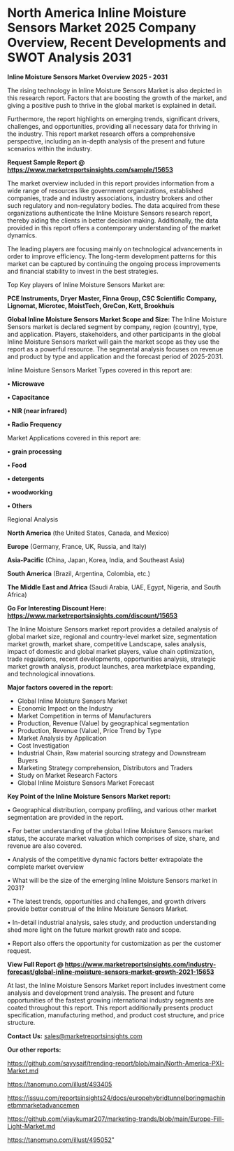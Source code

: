 # North America Inline Moisture Sensors Market 2025 Company Overview, Recent Developments and SWOT Analysis 2031

<Strong> Inline Moisture Sensors Market Overview 2025 - 2031</strong>

The rising technology in Inline Moisture Sensors Market is also depicted in this research report. Factors that are boosting the growth of the market, and giving a positive push to thrive in the global market is explained in detail.

Furthermore, the report highlights on emerging trends, significant drivers, challenges, and opportunities, providing all necessary data for thriving in the industry. This report market research offers a comprehensive perspective, including an in-depth analysis of the present and future scenarios within the industry.

<strong>Request Sample Report @ <a href=https://www.marketreportsinsights.com/sample/15653>https://www.marketreportsinsights.com/sample/15653</a></strong>

The market overview included in this report provides information from a wide range of resources like government organizations, established companies, trade and industry associations, industry brokers and other such regulatory and non-regulatory bodies. The data acquired from these organizations authenticate the Inline Moisture Sensors research report, thereby aiding the clients in better decision making. Additionally, the data provided in this report offers a contemporary understanding of the market dynamics.

The leading players are focusing mainly on technological advancements in order to improve efficiency. The long-term development patterns for this market can be captured by continuing the ongoing process improvements and financial stability to invest in the best strategies.

Top Key players of Inline Moisture Sensors Market are:

<strong>PCE Instruments, Dryer Master, Finna Group, CSC Scientific Company, Lignomat, Microtec, MoistTech, GreCon, Kett, Brookhuis</strong>

<strong><b>Global Inline Moisture Sensors Market Scope and Size:</b></strong>
The Inline Moisture Sensors market is declared segment by company, region (country), type, and application. Players, stakeholders, and other participants in the global Inline Moisture Sensors market will gain the market scope as they use the report as a powerful resource. The segmental analysis focuses on revenue and product by type and application and the forecast period of 2025-2031.

Inline Moisture Sensors Market Types covered in this report are:

<strong>• Microwave

• Capacitance

• NIR (near infrared)

• Radio Frequency</strong>

Market Applications covered in this report are:

<strong>• grain processing

• Food

• detergents

• woodworking

• Others</strong> 

Regional Analysis

<strong>North America</strong> (the United States, Canada, and Mexico)

<strong>Europe</strong> (Germany, France, UK, Russia, and Italy)

<strong>Asia-Pacific</strong> (China, Japan, Korea, India, and Southeast Asia)

<strong>South America</strong> (Brazil, Argentina, Colombia, etc.)

<strong>The Middle East and Africa</strong> (Saudi Arabia, UAE, Egypt, Nigeria, and South Africa)

<strong>Go For Interesting Discount Here: <a href=https://www.marketreportsinsights.com/discount/15653>https://www.marketreportsinsights.com/discount/15653</a></strong>

The Inline Moisture Sensors market report provides a detailed analysis of global market size, regional and country-level market size, segmentation market growth, market share, competitive Landscape, sales analysis, impact of domestic and global market players, value chain optimization, trade regulations, recent developments, opportunities analysis, strategic market growth analysis, product launches, area marketplace expanding, and technological innovations.

<strong><b>Major factors covered in the report:</b></strong>
<ul>
  <li>Global Inline Moisture Sensors Market </li>
  <li>Economic Impact on the Industry</li>
  <li>Market Competition in terms of Manufacturers</li>
  <li>Production, Revenue (Value) by geographical segmentation</li>
  <li>Production, Revenue (Value), Price Trend by Type</li>
  <li>Market Analysis by Application</li>
  <li>Cost Investigation</li>
  <li>Industrial Chain, Raw material sourcing strategy and Downstream Buyers</li>
  <li>Marketing Strategy comprehension, Distributors and Traders</li>
  <li>Study on Market Research Factors</li>
  <li>Global Inline Moisture Sensors Market Forecast</li>
</ul>

<strong><b>Key Point of the Inline Moisture Sensors Market report:</b></strong>

• Geographical distribution, company profiling, and various other market segmentation are provided in the report.

• For better understanding of the global Inline Moisture Sensors market status, the accurate market valuation which comprises of size, share, and revenue are also covered.

• Analysis of the competitive dynamic factors better extrapolate the complete market overview

• What will be the size of the emerging Inline Moisture Sensors market in 2031?

• The latest trends, opportunities and challenges, and growth drivers provide better construal of the Inline Moisture Sensors Market.

• In-detail industrial analysis, sales study, and production understanding shed more light on the future market growth rate and scope.

• Report also offers the opportunity for customization as per the customer request.

<strong><b>View Full Report @ <a href=https://www.marketreportsinsights.com/industry-forecast/global-inline-moisture-sensors-market-growth-2021-15653>https://www.marketreportsinsights.com/industry-forecast/global-inline-moisture-sensors-market-growth-2021-15653</a></b></strong>


At last, the Inline Moisture Sensors Market report includes investment come analysis and development trend analysis. The present and future opportunities of the fastest growing international industry segments are coated throughout this report. This report additionally presents product specification, manufacturing method, and product cost structure, and price structure.

<strong>Contact Us:</strong>
sales@marketreportsinsights.com

<strong>Our other reports:</strong>

<a href=https://github.com/sayysaif/trending-report/blob/main/North-America-PXI-Market.md>https://github.com/sayysaif/trending-report/blob/main/North-America-PXI-Market.md</a>

<a href=https://tanomuno.com/illust/493405>https://tanomuno.com/illust/493405</a>

<a href=https://issuu.com/reportsinsights24/docs/europehybridtunnelboringmachinetbmmarketadvancemen>https://issuu.com/reportsinsights24/docs/europehybridtunnelboringmachinetbmmarketadvancemen</a>

<a href=https://github.com/vijaykumar207/marketing-trands/blob/main/Europe-Fill-Light-Market.md>https://github.com/vijaykumar207/marketing-trands/blob/main/Europe-Fill-Light-Market.md</a>

<a href=https://tanomuno.com/illust/495052>https://tanomuno.com/illust/495052</a>"
